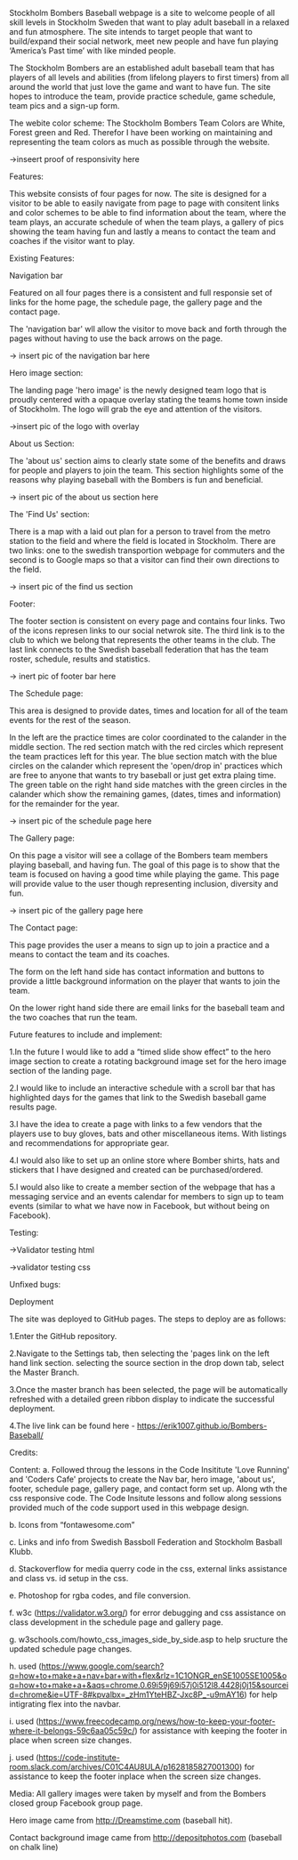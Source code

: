 Stockholm Bombers Baseball webpage is a site to welcome people of all skill levels in Stockholm Sweden that want to play adult baseball in a relaxed and fun atmosphere. The site intends to target people that want to build/expand their social network, meet new people and have fun playing ‘America’s Past time’ with like minded people. 

The Stockholm Bombers are an established adult baseball team that has players of all levels and abilities (from lifelong players to first timers) from all around the world that just love the game and want to have fun. The site hopes to introduce the team, provide practice schedule, game schedule, team pics and a sign-up form. 

The webite color scheme: The Stockholm Bombers Team Colors are White, Forest green and Red. Therefor I have been working on maintaining and representing the team colors as much as possible through the website.

->inseert proof of responsivity here

Features:

This website consists of four pages for now. The site is designed for a visitor to be able to easily navigate from page to page with consitent links and color schemes to be able to find information about the team, where the team plays, an accurate schedule of when the team plays, a gallery of pics showing the team having fun and lastly a means to contact the team and coaches if the visitor want to play.

Existing Features:

Navigation bar

Featured on all four pages there is a consistent and full responsie set of links for the home page, the schedule page, the gallery page and the contact page.

The 'navigation bar' wll allow the visitor to move back and forth through the pages without having to use the back arrows on the page.

-> insert pic of the navigation bar here

Hero image section:

The landing page 'hero image' is the newly designed team logo that is proudly centered with a opaque overlay stating the teams home town inside of Stockholm. The logo will grab the eye and attention of the visitors.

->insert pic of the logo with overlay

About us Section:

The 'about us' section aims to clearly state some of the benefits and draws for people and players to join the team. This section highlights some of the reasons why playing baseball with the Bombers is fun and beneficial.

-> insert pic of the about us section here

The 'Find Us' section:

There is a map with a laid out plan for a person to travel from the metro station to the field and where the field is located in Stockholm. There are two links: one to the swedish transportion webpage for commuters and the second is to Google maps so that a visitor can find their own directions to the field.

-> insert pic of the find us section

Footer:

The footer section is consistent on every page and contains four links. Two of the icons represen links to our social netwrok site. The third link is to the club to which we belong that represents the other teams in the club. The last link connects to the Swedish baseball federation that has the team roster, schedule, results and statistics.

-> inert pic of footer bar here

The Schedule page:

This area is designed to provide dates, times and location for all of the team events for the rest of the season.

In the left are the practice times are color coordinated to the calander in the middle section. 
The red section match with the red circles which represent the team practices left for this year.
The blue section match with the blue circles on the calander which represent the 'open/drop in' practices which are free to anyone that wants to try baseball or just get extra plaing time. 
The green table on the right hand side matches with the green circles in the calander which show the remaining games, (dates, times and information) for the remainder for the year.

-> insert pic of the schedule page here

The Gallery page:

On this page a visitor will see a collage of the Bombers team members playing baseball, and having fun. The goal of this page is to show that the team is focused on having a good time while playing the game. This page will provide value to the user though representing inclusion, diversity and fun.

-> insert pic of the gallery page here

The Contact page:

This page provides the user a means to sign up to join a practice and a means to contact the team and its coaches. 

The form on the left hand side has contact information and buttons to provide a little background information on the player that wants to join the team. 

On the lower right hand side there are email links for the baseball team and the two coaches that run the team.

Future features to include and implement:

1.In the future I would like to add a “timed slide show effect” to the hero image section to create a rotating background image set for the hero image section of the landing page.

2.I would like to include an interactive schedule with a scroll bar that has highlighted days for the games that link to the Swedish baseball game results page.

3.I have the idea to create a page with links to a few vendors that the players use to buy gloves, bats and other miscellaneous items. With listings and recommendations for appropriate gear.

4.I would also like to set up an online store where Bomber shirts, hats and stickers that I have designed and created can be purchased/ordered.

5.I would also like to create a member section of the webpage that has a messaging service and an events calendar for members to sign up to team events (similar to what we have now in Facebook, but without being on Facebook).

Testing:

->Validator testing html

->validator testing css


Unfixed bugs:


Deployment

The site was deployed to GitHub pages. The steps to deploy are as follows:

1.Enter the GitHub repository. 

2.Navigate to the Settings tab, then selecting the 'pages link on the left hand link section. selecting the source section in the drop down tab, select the Master Branch.

3.Once the master branch has been selected, the page will be automatically refreshed with a detailed green ribbon display to indicate the successful deployment.

4.The live link can be found here - https://erik1007.github.io/Bombers-Baseball/


Credits:

Content:
a.	Followed throug the lessons in the Code Insititute 'Love Running' and 'Coders Cafe' projects to create the Nav bar, hero image, 'about us', footer, schedule page, gallery page, and contact form set up. Along wth the css responsive code. The Code Insitute lessons and follow along sessions provided much of the code support used in this webpage design.

b.	Icons from “fontawesome.com”

c.	Links and info from Swedish Bassboll Federation and Stockholm Basball Klubb.

d. Stackoverflow for media querry code in the css, external links assistance and class vs. id setup in the css.

e. Photoshop for rgba codes, and file conversion.

f. w3c (https://validator.w3.org/) for error debugging and css assistance on class development in the schedule page and gallery page.

g. w3schools.com/howto_css_images_side_by_side.asp to help sructure the updated schedule page changes.

h. used (https://www.google.com/search?q=how+to+make+a+nav+bar+with+flex&rlz=1C1ONGR_enSE1005SE1005&oq=how+to+make+a+&aqs=chrome.0.69i59j69i57j0i512l8.4428j0j15&sourceid=chrome&ie=UTF-8#kpvalbx=_zHm1YteHBZ-Jxc8P_-u9mAY16) for help intigrating flex into the navbar.

i. used (https://www.freecodecamp.org/news/how-to-keep-your-footer-where-it-belongs-59c6aa05c59c/) for assistance with keeping the footer in place when screen size changes.

j. used (﻿https://code-institute-room.slack.com/archives/C01C4AU8ULA/p1628185827001300) for assistance to keep the footer inplace when the screen size changes.


Media:
All gallery images were taken by myself and from the Bombers closed group Facebook group page.

Hero image came from http://Dreamstime.com (baseball hit).

Contact background image came from http://depositphotos.com (baseball on chalk line)
